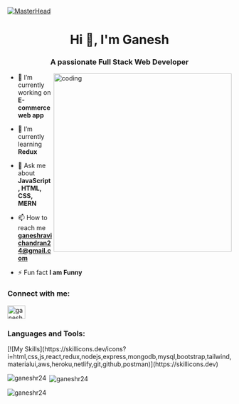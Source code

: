 [![MasterHead](https://camo.githubusercontent.com/48ec00ed4c84e771db4a1db90b56352923a8d644452a32b434d68e97006c9337/68747470733a2f2f63686b736b696c6c732e636f6d2f77702d636f6e74656e742f75706c6f6164732f323032302f30342f504e432d416e696d617465642d42616e6e6572732e676966)](https://GaneshR24.io)
<h1 align="center">Hi 👋, I'm Ganesh</h1>
<h3 align="center">A passionate Full Stack Web Developer</h3>
<img align="right" alt="coding" width="400" src="https://media.tenor.com/2uyENRmiUt0AAAAC/coding.gif" />

- 🔭 I’m currently working on **E-commerce web app**

- 🌱 I’m currently learning **Redux**

- 💬 Ask me about **JavaScript, HTML, CSS, MERN**

- 📫 How to reach me **ganeshravichandran24@gmail.com**

- ⚡ Fun fact **I am Funny**

<h3 align="left">Connect with me:</h3>
<p align="left">
<a href="https://www.linkedin.com/in/ganeshr24/" target="blank"><img align="center" src="https://skillicons.dev/icons?i=linkedin" alt="ganeshr24" height="30" width="40" /></a>
</p>

<h3 align="left">Languages and Tools:</h3>
[![My Skills](https://skillicons.dev/icons?i=html,css,js,react,redux,nodejs,express,mongodb,mysql,bootstrap,tailwind,materialui,aws,heroku,netlify,git,github,postman)](https://skillicons.dev)

<p><img align="left" src="https://github-readme-stats.vercel.app/api/top-langs?username=ganeshr24&show_icons=true&locale=en&layout=compact" alt="ganeshr24" /></p>

<p>&nbsp;<img align="center" src="https://github-readme-stats.vercel.app/api?username=ganeshr24&show_icons=true&locale=en" alt="ganeshr24" /></p>

<p><img align="center" src="https://github-readme-streak-stats.herokuapp.com/?user=ganeshr24&" alt="ganeshr24" /></p>
